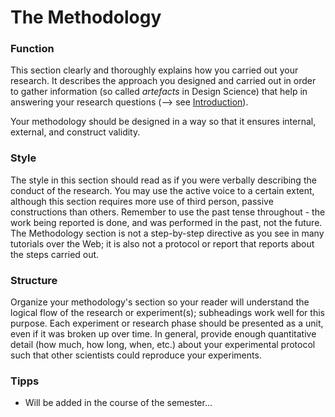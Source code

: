 # The Methodology

### Function

This section clearly and thoroughly explains how you carried out your research.
It describes the approach you designed and carried out in order to gather information (so called *artefacts* in Design Science) that help in answering your research questions (--> see [Introduction](elements/introduction.md)).

Your methodology should be designed in a way so that it ensures internal, external, and construct validity.


### Style

The style in this section should read as if you were verbally describing the conduct of the research. You may use the active voice to a certain extent, although this section requires more use of third person, passive constructions than others. Remember to use the past tense throughout - the work being reported is done, and was performed in the past, not the future. The Methodology section is not a step-by-step directive as you see in many tutorials over the Web; it is also not a protocol or report that reports about the steps carried out. 


### Structure

Organize your methodology's section so your reader will understand the logical flow of the research or experiment(s); subheadings work well for this purpose. 
Each experiment or research phase should be presented as a unit, even if it was broken up over time. In general, provide enough quantitative detail (how much, how long, when, etc.) about your experimental protocol such that other scientists could reproduce your experiments.


### Tipps

- Will be added in the course of the semester...


